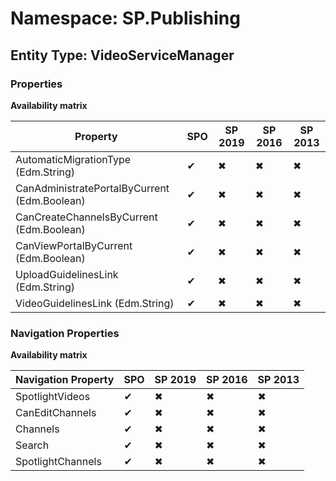 # Namespace: SP.Publishing
## Entity Type: VideoServiceManager

### Properties

**Availability matrix**

Property | SPO | SP 2019 | SP 2016 | SP 2013
----------|-----|---------|---------|--------
AutomaticMigrationType (Edm.String) | ✔ | ✖ | ✖ | ✖
CanAdministratePortalByCurrent (Edm.Boolean) | ✔ | ✖ | ✖ | ✖
CanCreateChannelsByCurrent (Edm.Boolean) | ✔ | ✖ | ✖ | ✖
CanViewPortalByCurrent (Edm.Boolean) | ✔ | ✖ | ✖ | ✖
UploadGuidelinesLink (Edm.String) | ✔ | ✖ | ✖ | ✖
VideoGuidelinesLink (Edm.String) | ✔ | ✖ | ✖ | ✖

### Navigation Properties

**Availability matrix**

Navigation Property | SPO | SP 2019 | SP 2016 | SP 2013
----------|-----|---------|---------|--------
SpotlightVideos | ✔ | ✖ | ✖ | ✖
CanEditChannels | ✔ | ✖ | ✖ | ✖
Channels | ✔ | ✖ | ✖ | ✖
Search | ✔ | ✖ | ✖ | ✖
SpotlightChannels | ✔ | ✖ | ✖ | ✖
